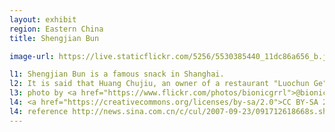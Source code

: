 ```yaml
---
layout: exhibit
region: Eastern China
title: Shengjian Bun

image-url: https://live.staticflickr.com/5256/5530385440_11dc86a656_b.jpg

l1: Shengjian Bun is a famous snack in Shanghai.
l2: It is said that Huang Chujiu, an owner of a restaurant "Luochun Ge" in 1920s in Shanghai, hired the cook who was good at making Shengjian Bun from another small snack booth and made it famous. 
l3: photo by <a href="https://www.flickr.com/photos/bionicgrrl">@bionicgrrrl</a> at Flickr
l4: <a href="https://creativecommons.org/licenses/by-sa/2.0">CC BY-SA 2.0</a>
l4: reference http://news.sina.com.cn/c/cul/2007-09-23/091712618668s.shtml
---
```

